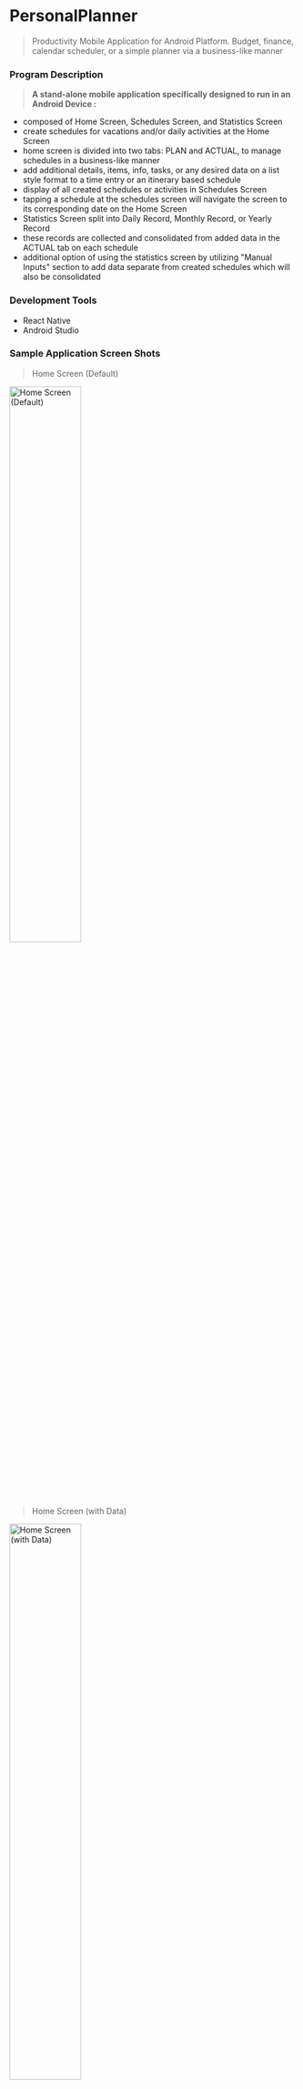 # PersonalPlanner
> Productivity Mobile Application for Android Platform. Budget, finance, calendar scheduler, or a simple planner via a business-like manner 

<h3>Program Description</h3>

> <b> A stand-alone mobile application specifically designed to run in an Android Device : </b>

- composed of Home Screen, Schedules Screen, and Statistics Screen
- create schedules for vacations and/or daily activities at the Home Screen
- home screen is divided into two tabs: PLAN and ACTUAL, to manage schedules in a business-like manner
- add additional details, items, info, tasks, or any desired data on a list style format to a time entry or an itinerary based schedule
- display of all created schedules or activities in Schedules Screen
- tapping a schedule at the schedules screen will navigate the screen to its corresponding date on the Home Screen
- Statistics Screen split into Daily Record, Monthly Record, or Yearly Record
- these records are collected and consolidated from added data in the ACTUAL tab on each schedule
- additional option of using the statistics screen by utilizing "Manual Inputs" section to add data separate from created schedules which will also be consolidated


<h3>Development Tools</h3>

- React Native
- Android Studio

<h3>Sample Application Screen Shots</h3>

> Home Screen (Default)

<img src = "https://i.imgur.com/3VkT6Ao.png" height = "50%" width = "50%" alt = "Home Screen (Default)">


> Home Screen (with Data)

<img src = "https://i.imgur.com/b7htFF3.png" height = "50%" width = "50%" alt = "Home Screen (with Data)">


> Schedules Screen

<img src = "https://i.imgur.com/bRx1PCM.png" height = "50%" width = "50%" alt = "Schedules Screen">


> Statistics Screen (Default)

<img src = "https://i.imgur.com/3HnfMwW.png" height = "50%" width = "50%" alt = "Default Statistics Screen">


> Statistics Screen (Month Record)

<img src = "https://i.imgur.com/ZiMJ32N.png" height = "50%" width = "50%" alt = "Monthly Records Statistics Screen">

